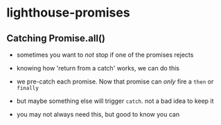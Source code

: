 # lighthouse-promises

## Catching Promise.all()

- sometimes you want to *not* stop if one of the promises rejects

- knowing how 'return from a catch' works, we can do this

- we pre-catch each promise.  Now that promise can *only* fire a `then` or `finally`

- but maybe something else will trigger `catch`.  not a bad idea to keep it

- you may not always need this, but good to know you can